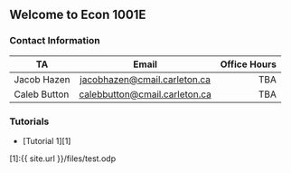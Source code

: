 ## Welcome to Econ 1001E

### Contact Information  

| TA       | Email        | Office Hours  |
| ------------- |:-------------:| -----:|
| Jacob Hazen     | jacobhazen@cmail.carleton.ca | TBA |
| Caleb Button    | calebbutton@cmail.carleton.ca     |   TBA |

### Tutorials
- [Tutorial 1][1]

[1]:{{ site.url }}/files/test.odp

